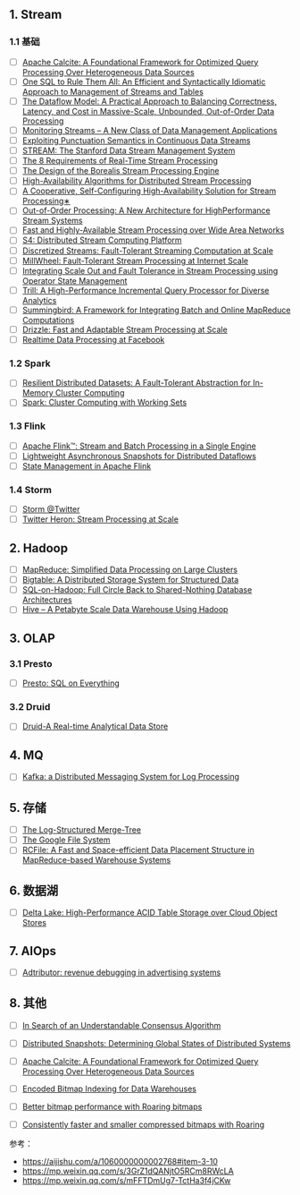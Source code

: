 ## 1. Stream

### 1.1 基础

- [ ] [Apache Calcite: A Foundational Framework for Optimized Query Processing Over Heterogeneous Data Sources](https://arxiv.org/pdf/1802.10233.pdf)
- [ ] [One SQL to Rule Them All: An Efficient and Syntactically Idiomatic Approach to Management of Streams and Tables](https://arxiv.org/pdf/1905.12133.pdf)
- [ ] [The Dataflow Model: A Practical Approach to Balancing Correctness, Latency, and Cost in Massive-Scale, Unbounded, Out-of-Order Data Processing](https://storage.googleapis.com/pub-tools-public-publication-data/pdf/43864.pdf)
- [ ] [Monitoring Streams – A New Class of Data Management Applications](http://www.vldb.org/conf/2002/S07P02.pdf)
- [ ] [Exploiting Punctuation Semantics in Continuous Data Streams](https://www.whitworth.edu/academic/department/mathcomputerscience/faculty/tuckerpeter/pdf/117896_final.pdf)
- [ ] [STREAM: The Stanford Data Stream Management System](http://ilpubs.stanford.edu:8090/641/1/2004-20.pdf)
- [ ] [The 8 Requirements of Real-Time Stream Processing ](https://ix.cs.uoregon.edu/~jsventek/papers/02bStonebraker2005.pdf)
- [ ] [The Design of the Borealis Stream Processing Engine](https://www.cl.cam.ac.uk/~ey204/teaching/ACS/R212_2015_2016/papers/Abadi_cidr_2005.pdf)
- [ ] [High-Availability Algorithms for Distributed Stream Processing](http://cs.brown.edu/research/borealis/public/publications/hwang.icde05.ha.pdf)
- [ ] [A Cooperative, Self-Configuring High-Availability Solution for Stream Processing∗](http://cs.brown.edu/research/db/publications/hwang.icde07.ha.pdf)
- [ ] [Out-of-Order Processing: A New Architecture for HighPerformance Stream Systems](https://www.researchgate.net/profile/David-Maier/publication/220538528_Out-of-Order_Processing_a_New_Architecture_for_High-Performance_Stream_Systems/links/09e41511a49b3c99b5000000/Out-of-Order-Processing-a-New-Architecture-for-High-Performance-Stream-Systems.pdf)
- [ ] [Fast and Highly-Available Stream Processing over Wide Area Networks](http://www.cs.albany.edu/~jhh/publications/hwang.icde08.ha.pdf)
- [ ] [S4: Distributed Stream Computing Platform](http://static.cs.brown.edu/courses/cs227/archives/2013/papers/s4.pdf)
- [ ] [Discretized Streams: Fault-Tolerant Streaming Computation at Scale](https://people.csail.mit.edu/matei/papers/2013/sosp_spark_streaming.pdf)
- [ ] [MillWheel: Fault-Tolerant Stream Processing at Internet Scale](https://storage.googleapis.com/pub-tools-public-publication-data/pdf/41378.pdf)
- [ ] [Integrating Scale Out and Fault Tolerance in Stream Processing using Operator State Management](https://openaccess.city.ac.uk/id/eprint/8175/1/)
- [ ] [Trill: A High-Performance Incremental Query Processor for Diverse Analytics](http://www.vldb.org/pvldb/vol8/p401-chandramouli.pdf)
- [ ] [Summingbird: A Framework for Integrating Batch and Online MapReduce Computations](http://www.vldb.org/pvldb/vol7/p1441-boykin.pdf)
- [ ] [Drizzle: Fast and Adaptable Stream Processing at Scale](https://shivaram.org/publications/drizzle-sosp17.pdf)
- [ ] [Realtime Data Processing at Facebook](http://web.eecs.umich.edu/~mosharaf/Readings/Facebook-Streaming.pdf)

### 1.2 Spark

- [ ] [Resilient Distributed Datasets: A Fault-Tolerant Abstraction for In-Memory Cluster Computing](https://www.usenix.org/system/files/conference/nsdi12/nsdi12-final138.pdf)
- [ ] [Spark: Cluster Computing with Working Sets](https://www.usenix.org/legacy/event/hotcloud10/tech/full_papers/Zaharia.pdf)

### 1.3 Flink

- [ ] [Apache Flink™: Stream and Batch Processing in a Single Engine](https://www.diva-portal.org/smash/get/diva2:1059537/FULLTEXT01.pdf)
- [ ] [Lightweight Asynchronous Snapshots for Distributed Dataflows](https://arxiv.org/pdf/1506.08603.pdf)
- [ ] [State Management in Apache Flink](https://www.researchgate.net/profile/Seif-Haridi/publication/318988327_State_Management_in_Apache_Flink_Consistent_Stateful_Distributed_Stream_Processing/links/5989e636a6fdcc7cf91c4c9e/State-Management-in-Apache-Flink-Consistent-Stateful-Distributed-Stream-Processing.pdf)

### 1.4 Storm

- [ ] [Storm @Twitter](http://cs.brown.edu/courses/cs227/archives/2015/papers/ss-storm.pdf)
- [ ] [Twitter Heron: Stream Processing at Scale](https://dl.acm.org/doi/pdf/10.1145/2723372.2742788)

## 2. Hadoop

- [ ] [MapReduce: Simplified Data Processing on Large Clusters](https://github.com/sjf0115/PaperNotes/blob/main/MapReduce-%20Simplified%20Data%20Processing%20on%20Large%20Clusters.pdf)
- [ ] [Bigtable: A Distributed Storage System for Structured Data](https://www.usenix.org/legacy/event/osdi06/tech/chang/chang.pdf)
- [ ] [SQL-on-Hadoop: Full Circle Back to Shared-Nothing Database Architectures](http://www.vldb.org/pvldb/vol7/p1295-floratou.pdf)
- [ ] [Hive – A Petabyte Scale Data Warehouse Using Hadoop](http://infolab.stanford.edu/~ragho/hive-icde2010.pdf)

## 3. OLAP

### 3.1 Presto

- [ ] [Presto: SQL on Everything](https://trino.io/Presto_SQL_on_Everything.pdf)

### 3.2 Druid

- [ ] [Druid-A Real-time Analytical Data Store](http://static.druid.io/docs/druid.pdf)

## 4. MQ

- [ ] [Kafka: a Distributed Messaging System for Log Processing](http://notes.stephenholiday.com/Kafka.pdf)

## 5. 存储

- [ ] [The Log-Structured Merge-Tree](https://www.inf.ufpr.br/eduardo/ensino/ci763/papers/lsmtree.pdf)
- [ ] [The Google File System](https://storage.googleapis.com/pub-tools-public-publication-data/pdf/035fc972c796d33122033a0614bc94cff1527999.pdf)
- [ ] [RCFile: A Fast and Space-efficient Data Placement Structure in MapReduce-based Warehouse Systems](https://github.com/sjf0115/PaperNotes/blob/main/RCFile-%20A%20Fast%20and%20Space-efficient%20Data%20Placement%20Structure%20in%20MapReduce-based%20Warehouse%20Systems.pdf)

## 6. 数据湖

- [ ] [Delta Lake: High-Performance ACID Table Storage over Cloud Object Stores](https://databricks.com/wp-content/uploads/2020/08/p975-armbrust.pdf)

## 7. AIOps

- [ ] [Adtributor: revenue debugging in advertising systems](https://www.usenix.org/system/files/conference/nsdi14/nsdi14-paper-bhagwan.pdf)

## 8. 其他

- [ ] [In Search of an Understandable Consensus Algorithm](https://raft.github.io/raft.pdf)
- [ ] [Distributed Snapshots: Determining Global States of Distributed Systems]()
- [ ] [Apache Calcite: A Foundational Framework for Optimized Query Processing Over Heterogeneous Data Sources](https://dl.acm.org/doi/pdf/10.1145/3183713.3190662)
- [ ] [Encoded Bitmap Indexing for Data Warehouses](https://download.csdn.net/download/SunnyYoona/87530542)
- [ ] [Better bitmap performance with Roaring bitmaps](https://www.xueshufan.com/publication/2145195191)
- [ ] [Consistently faster and smaller compressed bitmaps with Roaring](https://www.xueshufan.com/reader/170445286?publicationId=3125773275)




参考：
- https://aijishu.com/a/1060000000002768#item-3-10
- https://mp.weixin.qq.com/s/3GrZ1dQANjtO5RCm8RWcLA
- https://mp.weixin.qq.com/s/mFFTDmUg7-TctHa3f4jCKw
